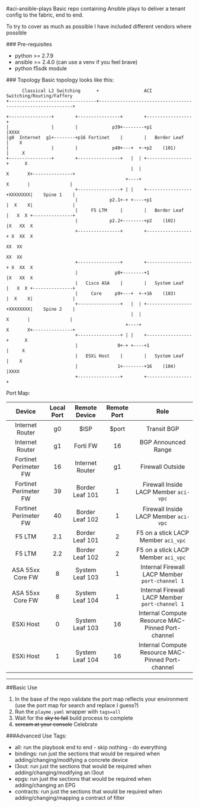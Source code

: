 #aci-ansible-plays
Basic repo containing Ansible plays to deliver a tenant config to the fabric, end to end.

To try to cover as much as possible I have included different vendors where possible

### Pre-requisites
- python >= 2.7.9
- ansible >= 2.4.0 (can use a venv if you feel brave)
- python f5sdk module

### Topology
Basic topology looks like this: 
```text
      Classical L2 Switching      +                 ACI Switching/Routing/Faffery
+---------------------------------+------------------------------------------------------------+

+----------------+        +----------------+        +-----------------+
|                |        |             p39+--------+p1               |XXXX
|g0  Internet  g1+--------+p16 Fortinet    |        |   Border Leaf   |    X
|                |        |             p40+---+  +-+p2    (101)      |     X
+----------------+        +----------------+   |  | +-----------------+      X
                                               |  |                   X       X+---------------+
                                             +----+                    X       |               |
                          +----------------+ | |    +-----------------+XXXXXXXX|    Spine 1    |
                          |            p2.1+-+ +----+p1               |  X    X|               |
                          |     F5 LTM     |        |   Border Leaf   |   X  X +---------------+
                          |            p2.2+--------+p2    (102)      |X   XX  X
                          +----------------+        +-----------------+ X  XX  X
                                                                         XX  XX
                                                                         XX  XX
                          +----------------+        +-----------------+ X  XX  X
                          |              p8+--------+1                |X   XX  X
                          |   Cisco ASA    |        |   System Leaf   |   X  X +---------------+
                          |     Core     p9+---+  +-+16    (103)      |  X    X|               |
                          +----------------+   |  | +-----------------+XXXXXXXX|    Spine 2    |
                                               |  |                    X       |               |
                                             +----+                   X       X+---------------+
                          +----------------+ | |    +-----------------+      X
                          |               0+-+ +----+1                |     X
                          |   ESXi Host    |        |   System Leaf   |    X
                          |               1+--------+16    (104)      |XXXX
                          +----------------+        +-----------------+
```
Port Map:

| Device                | Local Port | Remote Device  | Remote Port|  Role                                             |
| :-------------------: | :---------:| :------------: | :--------: | :-----------------------------------------------: | 
| Internet Router       | g0        | $ISP            | $port      | Transit BGP                                       |
| Internet Router       | g1        | Forti FW        | 16         | BGP Announced Range                               |
| Fortinet Perimeter FW | 16        | Internet Router | g1         | Firewall Outside                                  |
| Fortinet Perimeter FW | 39        | Border Leaf 101 | 1          | Firewall Inside LACP Member `aci-vpc`             |
| Fortinet Perimeter FW | 40        | Border Leaf 102 | 1          | Firewall Inside LACP Member `aci-vpc`             |
| F5 LTM                | 2.1       | Border Leaf 101 | 2          | F5 on a stick LACP Member `aci_vpc`               |
| F5 LTM                | 2.2       | Border Leaf 102 | 2          | F5 on a stick LACP Member `aci_vpc`               |
| ASA 55xx Core FW      | 8         | System Leaf 103 | 1          | Internal Firewall LACP Member `port-channel 1`    |
| ASA 55xx Core FW      | 8         | System Leaf 104 | 1          | Internal Firewall LACP Member `port-channel 1`    |
| ESXi Host             | 0         | System Leaf 103 | 16         | Internal Compute Resource MAC-Pinned Port-channel | 
| ESXi Host             | 1         | System Leaf 104 | 16         | Internal Compute Resource MAC-Pinned Port-channel |

---
##Basic Use
1) In the base of the repo validate the port map reflects your environment (use the port map for search and replace I guess?)
2) Run the `playme.yaml` wrapper with `tags=all`
3) Wait for the ~~sky to fall~~ build process to complete
4) ~~scream at your console~~ Celebrate

###Advanced Use
Tags:
- all: run the playbook end to end - skip nothing - do everything
- bindings: run just the sections that would be required when adding/changing/modifying a concrete device
- l3out: run just the sections that would be required when adding/changing/modifying an l3out
- epgs: run just the sections that would be required when adding/changing an EPG
- contracts: run just the sections that would be required when adding/changing/mapping a contract of filter


